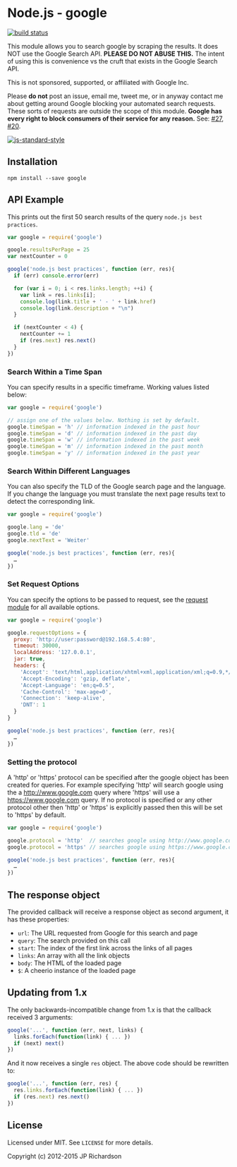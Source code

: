 Node.js - google
=====================

[![build status](https://secure.travis-ci.org/jprichardson/node-google.png)](http://travis-ci.org/jprichardson/node-google)

This module allows you to search google by scraping the results. It does NOT use the Google Search API. **PLEASE DO NOT ABUSE THIS.** The intent of using this is convenience vs the cruft that exists in the Google Search API.

This is not sponsored, supported, or affiliated with Google Inc.

Please **do not** post an issue, email me, tweet me, or in anyway contact me about getting around Google blocking
your automated search requests. These sorts of requests are outside the scope of this module. **Google has every
right to block consumers of their service for any reason.** See: [#27](https://github.com/jprichardson/node-google/issues/27),
[#20](https://github.com/jprichardson/node-google/issues/20#issuecomment-74289023).

[![js-standard-style](https://raw.githubusercontent.com/feross/standard/master/badge.png)](https://github.com/feross/standard)


Installation
------------

    npm install --save google



API Example
-------

This prints out the first 50 search results of the query `node.js best practices`.

```js
var google = require('google')

google.resultsPerPage = 25
var nextCounter = 0

google('node.js best practices', function (err, res){
  if (err) console.error(err)

  for (var i = 0; i < res.links.length; ++i) {
    var link = res.links[i];
    console.log(link.title + ' - ' + link.href)
    console.log(link.description + "\n")
  }

  if (nextCounter < 4) {
    nextCounter += 1
    if (res.next) res.next()
  }
})
```


### Search Within a Time Span

You can specify results in a specific timeframe. Working values listed below:

```js
var google = require('google')

// assign one of the values below. Nothing is set by default.
google.timeSpan = 'h' // information indexed in the past hour
google.timeSpan = 'd' // information indexed in the past day
google.timeSpan = 'w' // information indexed in the past week
google.timeSpan = 'm' // information indexed in the past month
google.timeSpan = 'y' // information indexed in the past year
```


### Search Within Different Languages

You can also specify the TLD of the Google search page and the language.
If you change the language you must translate the next page results text to detect the corresponding link.

```js
var google = require('google')

google.lang = 'de'
google.tld = 'de'
google.nextText = 'Weiter'

google('node.js best practices', function (err, res){
  …
})
```


### Set Request Options

You can specify the options to be passed to request, see the [request module](https://github.com/request/request) for all available options.

```js
var google = require('google')

google.requestOptions = {
  proxy: 'http://user:password@192.168.5.4:80',
  timeout: 30000,
  localAddress: '127.0.0.1',
  jar: true,
  headers: {
    'Accept': 'text/html,application/xhtml+xml,application/xml;q=0.9,*/*;q=0.8',
    'Accept-Encoding': 'gzip, deflate',
    'Accept-Language': 'en;q=0.5',
    'Cache-Control': 'max-age=0',
    'Connection': 'keep-alive',
    'DNT': 1
  }
}

google('node.js best practices', function (err, res){
  …
})
```

### Setting the protocol

A 'http' or 'https' protocol can be specified after the google object has been created for queries. For example specifying 'http' will search google using the a http://www.google.com query where 'https' will use a https://www.google.com query. If no protocol is specified or any other protocol other then 'http' or 'https' is explicitly passed then this will be set to 'https' by default.

```js
var google = require('google')

google.protocol = 'http'  // searches google using http://www.google.com
google.protocol = 'https' // searches google using https://www.google.com

google('node.js best practices', function (err, res){
  …
})
```

The response object
-------

The provided callback will receive a response object as second argument, it has these properties:

- `url`: The URL requested from Google for this search and page
- `query`: The search provided on this call
- `start`: The index of the first link across the links of all pages
- `links`: An array with all the link objects
- `body`: The HTML of the loaded page
- `$`: A cheerio instance of the loaded page

Updating from 1.x
-------

The only backwards-incompatible change from 1.x is that the callback received 3 arguments:
```js
google('...', function (err, next, links) {
  links.forEach(function(link) { ... })
  if (next) next()
})
```

And it now receives a single `res` object. The above code should be rewritten to:
```js
google('...', function (err, res) {
  res.links.forEach(function(link) { ... })
  if (res.next) res.next()
})
```

License
-------

Licensed under MIT. See `LICENSE` for more details.

Copyright (c) 2012-2015 JP Richardson
